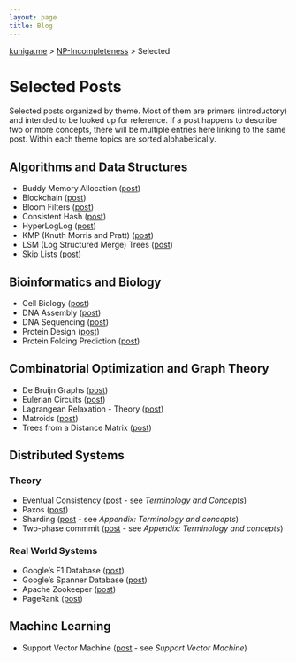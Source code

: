 ```yaml
---
layout: page
title: Blog
---
```


<a href="{{ site.url }}">kuniga.me</a> > <a href="{{ site.url }}/blog">NP-Incompleteness</a> > Selected

# Selected Posts

Selected posts organized by theme. Most of them are primers (introductory) and intended to be looked up for reference. If a post happens to describe two or more concepts, there will be multiple entries here linking to the same post. Within each theme topics are sorted alphabetically.

## Algorithms and Data Structures

* Buddy Memory Allocation ([post]({{site.url}}/blog/2020/07/31/buddy-memory-allocation.html))
* Blockchain ([post]({{site.url}}/blog/2018/11/05/blockchain.html))
* Bloom Filters ([post]({{site.url}}/blog/2015/01/29/bloom-filters.html))
* Consistent Hash ([post]({{site.url}}/blog/2019/04/12/consistent-hashing.html))
* HyperLogLog ([post]({{site.url}}/blog/2018/04/01/hyperloglog-in-rust.html))
* KMP (Knuth Morris and Pratt) ([post]({{site.url}}/blog/2016/03/13/tree-ring-matching-using-the-kmp-algorithm.html))
* LSM (Log Structured Merge) Trees ([post]({{site.url}}/blog/2018/07/20/log-structured-merge-trees.html))
* Skip Lists ([post]({{site.url}}/blog/2012/09/25/skip-lists-in-python.html))

## Bioinformatics and Biology

* Cell Biology ([post]({{site.url}}/blog/2018/04/30/cell-biology-and-programming.html))
* DNA Assembly ([post]({{site.url}}/blog/2019/01/22/dna-assembly.html))
* DNA Sequencing ([post]({{site.url}}/blog/2018/09/04/dna-sequencing.html))
* Protein Design ([post]({{site.url}}/blog/2019/09/30/protein-design.html))
* Protein Folding Prediction ([post]({{site.url}}/blog/2019/09/06/protein-folding-prediction.html))

## Combinatorial Optimization and Graph Theory

* De Bruijn Graphs ([post]({{site.url}}/blog/2018/12/26/de-bruijn-graphs-and-sequences.html))
* Eulerian Circuits ([post]({{site.url}}/blog/2018/11/26/eulerian-circuits.html))
* Lagrangean Relaxation - Theory ([post]({{site.url}}/blog/2013/11/11/lawler-and-an-introduction-to-matroids.html))
* Matroids ([post]({{site.url}}/blog/2013/11/11/lawler-and-an-introduction-to-matroids.html))
* Trees from a Distance Matrix ([post]({{site.url}}/blog/2019/05/10/constructing-trees-from-a-distance-matrix.html))

## Distributed Systems

### Theory

* Eventual Consistency ([post]({{site.url}}/blog/2019/04/12/consistent-hashing.html) - see *Terminology and Concepts*)
* Paxos ([post]({{site.url}}/blog/2014/04/14/the-paxos-protocol.html))
* Sharding ([post]({{site.url}}/blog/2017/04/27/paper-reading-spanner-google's-globally-distributed-database.html) - see *Appendix: Terminology and concepts*)
* Two-phase commmit ([post]({{site.url}}/blog/2017/04/27/paper-reading-spanner-google's-globally-distributed-database.html) - see *Appendix: Terminology and concepts*)

### Real World Systems

* Google’s F1 Database ([post]({{site.url}}/blog/2018/02/10/paper-reading-f1-a-distributed-sql-database-that-scales.html))
* Google’s Spanner Database ([post]({{site.url}}/blog/2017/04/27/paper-reading-spanner-google's-globally-distributed-database.html))
* Apache Zookeeper ([post]({{site.url}}/blog/2015/08/07/notes-on-zookeeper.html))
* PageRank ([post]({{site.url}}/blog/2014/11/24/the-pagerank-algorithm.html))

## Machine Learning

* Support Vector Machine ([post]({{site.url}}/blog/2014/06/04/supervised-machine-learning.html) - see *Support Vector Machine*)
